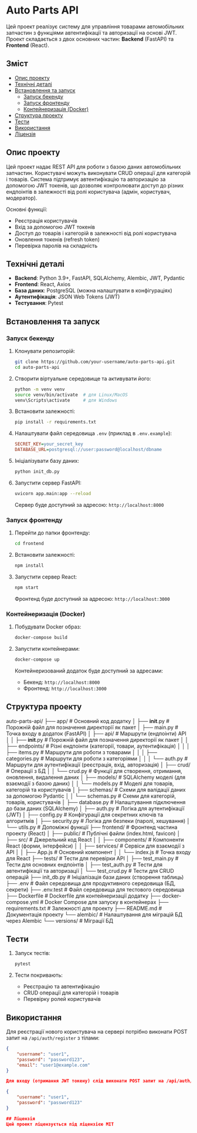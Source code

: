 # Auto Parts API

Цей проект реалізує систему для управління товарами автомобільних запчастин з функціями автентифікації та авторизації на основі JWT. Проект складається з двох основних частин: **Backend** (FastAPI) та **Frontend** (React).

## Зміст

- [Опис проекту](#опис-проекту)
- [Технічні деталі](#технічні-деталі)
- [Встановлення та запуск](#встановлення-та-запуск)
  - [Запуск бекенду](#запуск-бекенду)
  - [Запуск фронтенду](#запуск-фронтенду)
  - [Контейнеризація (Docker)](#контейнеризація-docker)
- [Структура проекту](#структура-проекту)
- [Тести](#тести)
- [Використання](#використання)
- [Ліцензія](#ліцензія)

## Опис проекту

Цей проект надає REST API для роботи з базою даних автомобільних запчастин. Користувачі можуть виконувати CRUD операції для категорій і товарів. Система підтримує автентифікацію та авторизацію за допомогою JWT токенів, що дозволяє контролювати доступ до різних ендпоінтів в залежності від ролі користувача (адмін, користувач, модератор).

Основні функції:
- Реєстрація користувачів
- Вхід за допомогою JWT токенів
- Доступ до товарів і категорій в залежності від ролі користувача
- Оновлення токенів (refresh token)
- Перевірка паролів на складність

## Технічні деталі

- **Backend**: Python 3.9+, FastAPI, SQLAlchemy, Alembic, JWT, Pydantic
- **Frontend**: React, Axios
- **База даних**: PostgreSQL (можна налаштувати в конфігураціях)
- **Аутентифікація**: JSON Web Tokens (JWT)
- **Тестування**: Pytest

## Встановлення та запуск

### Запуск бекенду

1. Клонувати репозиторій:
    ```bash
    git clone https://github.com/your-username/auto-parts-api.git
    cd auto-parts-api
    ```

2. Створити віртуальне середовище та активувати його:
    ```bash
    python -m venv venv
    source venv/bin/activate  # для Linux/MacOS
    venv\Scripts\activate     # для Windows
    ```

3. Встановити залежності:
    ```bash
    pip install -r requirements.txt
    ```

4. Налаштувати файл середовища `.env` (приклад в `.env.example`):
    ```ini
    SECRET_KEY=your_secret_key
    DATABASE_URL=postgresql://user:password@localhost/dbname
    ```

5. Ініціалізувати базу даних:
    ```bash
    python init_db.py
    ```

6. Запустити сервер FastAPI:
    ```bash
    uvicorn app.main:app --reload
    ```

   Сервер буде доступний за адресою: `http://localhost:8000`

### Запуск фронтенду

1. Перейти до папки фронтенду:
    ```bash
    cd frontend
    ```

2. Встановити залежності:
    ```bash
    npm install
    ```

3. Запустити сервер React:
    ```bash
    npm start
    ```

   Фронтенд буде доступний за адресою: `http://localhost:3000`

### Контейнеризація (Docker)

1. Побудувати Docker образ:
    ```bash
    docker-compose build
    ```

2. Запустити контейнерами:
    ```bash
    docker-compose up
    ```

   Контейнеризований додаток буде доступний за адресами:
   - Бекенд: `http://localhost:8000`
   - Фронтенд: `http://localhost:3000`

## Структура проекту
auto-parts-api/
├── app/                            # Основний код додатку
│   ├── __init__.py                 # Порожній файл для позначення директорії як пакет
│   ├── main.py                     # Точка входу в додаток (FastAPI)
│   ├── api/                        # Маршрути (ендпоінти) API
│   │   ├── __init__.py             # Порожній файл для позначення директорії як пакет
│   │   ├── endpoints/              # Різні ендпоінти (категорії, товари, аутентифікація)
│   │   │   ├── items.py            # Маршрути для роботи з товарами
│   │   │   ├── categories.py       # Маршрути для роботи з категоріями
│   │   │   └── auth.py             # Маршрути для аутентифікації (реєстрація, вхід, авторизація)
│   ├── crud/                       # Операції з БД
│   │   └── crud.py                 # Функції для створення, отримання, оновлення, видалення даних
│   ├── models/                     # SQLAlchemy моделі (для взаємодії з базою даних)
│   │   └── models.py               # Моделі для товарів, категорій та користувачів
│   ├── schemas/                    # Схеми для валідації даних за допомогою Pydantic
│   │   └── schemas.py              # Схеми для категорій, товарів, користувачів
│   ├── database.py                 # Налаштування підключення до бази даних (SQLAlchemy)
│   ├── auth.py                     # Логіка для аутентифікації (JWT)
│   ├── config.py                   # Конфігурації для секретних ключів та алгоритмів
│   ├── security.py                 # Логіка для безпеки (паролі, хешування)
│   └── utils.py                    # Допоміжні функції
├── frontend/                       # Фронтенд частина проекту (React)
│   ├── public/                     # Публічні файли (index.html, favicon)
│   ├── src/                        # Джерельний код React
│   │   ├── components/             # Компоненти React (форми, інтерфейси)
│   │   ├── services/               # Сервіси для взаємодії з API
│   │   ├── App.js                  # Основний компонент
│   │   └── index.js                # Точка входу для React
├── tests/                          # Тести для перевірки API
│   ├── test_main.py                # Тести для основних ендпоінтів
│   ├── test_auth.py                # Тести для автентифікації та авторизації
│   └── test_crud.py                # Тести для CRUD операцій
├── init_db.py                      # Ініціалізація бази даних (створення таблиць)
├── .env                            # Файл середовища для продуктивного середовища (БД, секрети)
├── .env.test                       # Файл середовища для тестового середовища
├── Dockerfile                      # Dockerfile для контейнеризації додатку
├── docker-compose.yml              # Docker Compose для запуску в контейнерах
├── requirements.txt                # Залежності для проекту
├── README.md                       # Документація проекту
└── alembic/                        # Налаштування для міграцій БД через Alembic
    └── versions/                   # Міграції БД

## Тести

1. Запуск тестів:
    ```bash
    pytest
    ```

2. Тести покривають:
   - Реєстрацію та автентифікацію
   - CRUD операції для категорій і товарів
   - Перевірку ролей користувачів

## Використання

Для реєстрації нового користувача на сервері потрібно виконати POST запит на `/api/auth/register` з тілами:

```json
{
    "username": "user1",
    "password": "password123",
    "email": "user1@example.com"
}

Для входу (отримання JWT токену) слід виконати POST запит на /api/auth/login з тілами:

{
    "username": "user1",
    "password": "password123"
}

## Ліцензія
Цей проект ліцензується під ліцензією MIT
